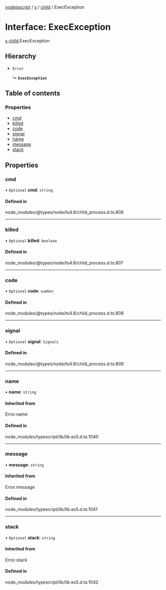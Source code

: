 [nodejsscript](../README.md) / [s](../modules/s.md) / [child](../modules/s.child.md) / ExecException

# Interface: ExecException

[s](../modules/s.md).[child](../modules/s.child.md).ExecException

## Hierarchy

- `Error`

  ↳ **`ExecException`**

## Table of contents

### Properties

- [cmd](s.child.ExecException.md#cmd)
- [killed](s.child.ExecException.md#killed)
- [code](s.child.ExecException.md#code)
- [signal](s.child.ExecException.md#signal)
- [name](s.child.ExecException.md#name)
- [message](s.child.ExecException.md#message)
- [stack](s.child.ExecException.md#stack)

## Properties

### cmd

• `Optional` **cmd**: `string`

#### Defined in

node_modules/@types/node/ts4.8/child_process.d.ts:806

___

### killed

• `Optional` **killed**: `boolean`

#### Defined in

node_modules/@types/node/ts4.8/child_process.d.ts:807

___

### code

• `Optional` **code**: `number`

#### Defined in

node_modules/@types/node/ts4.8/child_process.d.ts:808

___

### signal

• `Optional` **signal**: `Signals`

#### Defined in

node_modules/@types/node/ts4.8/child_process.d.ts:809

___

### name

• **name**: `string`

#### Inherited from

Error.name

#### Defined in

node_modules/typescript/lib/lib.es5.d.ts:1040

___

### message

• **message**: `string`

#### Inherited from

Error.message

#### Defined in

node_modules/typescript/lib/lib.es5.d.ts:1041

___

### stack

• `Optional` **stack**: `string`

#### Inherited from

Error.stack

#### Defined in

node_modules/typescript/lib/lib.es5.d.ts:1042
